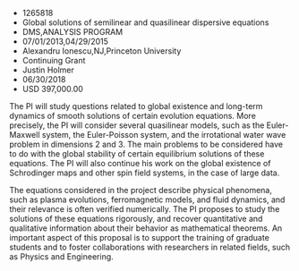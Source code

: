 
* 1265818
* Global solutions of semilinear and quasilinear dispersive equations
* DMS,ANALYSIS PROGRAM
* 07/01/2013,04/29/2015
* Alexandru Ionescu,NJ,Princeton University
* Continuing Grant
* Justin Holmer
* 06/30/2018
* USD 397,000.00

The PI will study questions related to global existence and long-term dynamics
of smooth solutions of certain evolution equations. More precisely, the PI will
consider several quasilinear models, such as the Euler-Maxwell system, the
Euler-Poisson system, and the irrotational water wave problem in dimensions 2
and 3. The main problems to be considered have to do with the global stability
of certain equilibrium solutions of these equations. The PI will also continue
his work on the global existence of Schrodinger maps and other spin field
systems, in the case of large data.

The equations considered in the project describe physical phenomena, such as
plasma evolutions, ferromagnetic models, and fluid dynamics, and their relevance
is often verified numerically. The PI proposes to study the solutions of these
equations rigorously, and recover quantitative and qualitative information about
their behavior as mathematical theorems. An important aspect of this proposal is
to support the training of graduate students and to foster collaborations with
researchers in related fields, such as Physics and Engineering.
